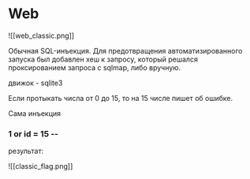 # Web
![[web_classic.png]]

Обычная SQL-инъекция. Для предотвращения автоматизированного запуска был добавлен хеш к запросу, который решался проксированием запроса с sqlmap, либо вручную.

движок - sqlite3

Если протыкать числа от 0 до 15, то на 15 числе пишет об ошибке.

Сама инъекция

### 1 or id = 15 --

результат:

![[classic_flag.png]]